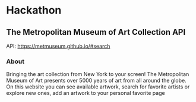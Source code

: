 # Hackathon

## The Metropolitan Museum of Art Collection API 

API: https://metmuseum.github.io/#search

### About

Bringing the art collection from New York to your screen! The Metropolitan Museum of Art presents over 5000 years of art from all around the globe.
On this website you can see available artwork, search for favorite artists or explore new ones, add an artwork to your personal favorite page